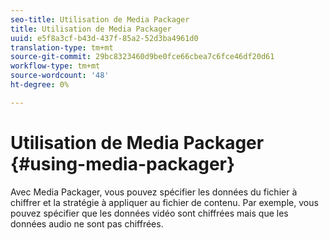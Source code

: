 ```yaml
---
seo-title: Utilisation de Media Packager
title: Utilisation de Media Packager
uuid: e5f8a3cf-b43d-437f-85a2-52d3ba4961d0
translation-type: tm+mt
source-git-commit: 29bc8323460d9be0fce66cbea7c6fce46df20d61
workflow-type: tm+mt
source-wordcount: '48'
ht-degree: 0%

---
```



# Utilisation de Media Packager {#using-media-packager}

Avec Media Packager, vous pouvez spécifier les données du fichier à chiffrer et la stratégie à appliquer au fichier de contenu. Par exemple, vous pouvez spécifier que les données vidéo sont chiffrées mais que les données audio ne sont pas chiffrées.
